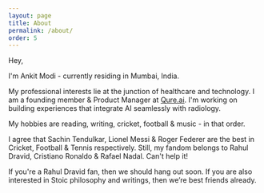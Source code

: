 ```yaml
---
layout: page
title: About
permalink: /about/
order: 5
---
```


Hey,

I'm Ankit Modi - currently residing in Mumbai, India.

My professional interests lie at the junction of healthcare and technology. I am a founding member & Product Manager at [Qure.ai](https://qure.ai/). I'm working on building experiences that integrate AI seamlessly with radiology.

My hobbies are reading, writing, cricket, football & music - in that order.

I agree that Sachin Tendulkar, Lionel Messi & Roger Federer are the best in Cricket, Football & Tennis respectively. Still, my fandom belongs to Rahul Dravid, Cristiano Ronaldo & Rafael Nadal. Can't help it!

If you're a Rahul Dravid fan, then we should hang out soon. If you are also interested in Stoic philosophy and writings, then we’re best friends already.

<!-- ### Contact me

[a.modi1422@gmail.com](mailto:a.modi1422@gmail.com) -->
